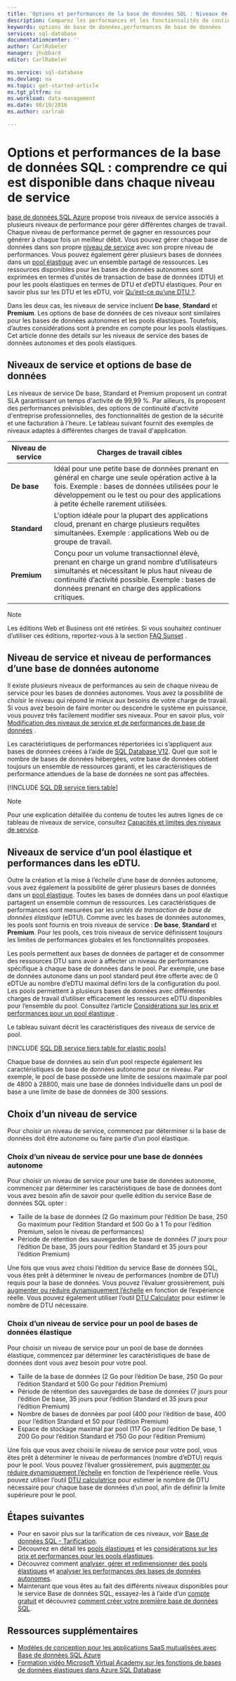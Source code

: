 ```yaml
---
title: 'Options et performances de la base de données SQL : Niveaux de service | Microsoft Docs'
description: Comparez les performances et les fonctionnalités de continuité d’activité des différents niveaux de service des bases de données SQL afin de trouver le juste équilibre entre les coûts et les capacités en matière d’évolutivité.
keywords: options de base de données,performances de base de données
services: sql-database
documentationcenter: ''
author: CarlRabeler
manager: jhubbard
editor: CarlRabeler

ms.service: sql-database
ms.devlang: na
ms.topic: get-started-article
ms.tgt_pltfrm: na
ms.workload: data-management
ms.date: 08/10/2016
ms.author: carlrab

---
```

# <a name="sql-database-options-and-performance:-understand-what's-available-in-each-service-tier"></a>Options et performances de la base de données SQL : comprendre ce qui est disponible dans chaque niveau de service
[base de données SQL Azure](sql-database-technical-overview.md) propose trois niveaux de service associés à plusieurs niveaux de performance pour gérer différentes charges de travail. Chaque niveau de performance permet de gagner en ressources pour générer à chaque fois un meilleur débit. Vous pouvez gérer chaque base de données dans son propre [niveau de service](sql-database-service-tiers.md#standalone-database-service-tiers-and-performance-levels) avec son propre niveau de performances. Vous pouvez également gérer plusieurs bases de données dans un [pool élastique](sql-database-service-tiers.md#elastic-pool-service-tiers-and-performance-in-edtus) avec un ensemble partagé de ressources. Les ressources disponibles pour les bases de données autonomes sont exprimées en termes d’unités de transaction de base de données (DTU) et pour les pools élastiques en termes de DTU et d’eDTU élastiques. Pour en savoir plus sur les DTU et les eDTU, voir [Qu’est-ce qu’une DTU ?](sql-database-what-is-a-dtu.md). 

Dans les deux cas, les niveaux de service incluent **De base**, **Standard** et **Premium**. Les options de base de données de ces niveaux sont similaires pour les bases de données autonomes et les pools élastiques. Toutefois, d’autres considérations sont à prendre en compte pour les pools élastiques. Cet article donne des détails sur les niveaux de service des bases de données autonomes et des pools élastiques.

## <a name="service-tiers-and-database-options"></a>Niveaux de service et options de base de données
Les niveaux de service De base, Standard et Premium proposent un contrat SLA garantissant un temps d'activité de 99,99 %. Par ailleurs, ils proposent des performances prévisibles, des options de continuité d'activité d'entreprise professionnelles, des fonctionnalités de gestion de la sécurité et une facturation à l'heure. Le tableau suivant fournit des exemples de niveaux adaptés à différentes charges de travail d'application.

| Niveau de service | Charges de travail cibles |
| --- | --- |
| **De base** |Idéal pour une petite base de données prenant en général en charge une seule opération active à la fois. Exemple : bases de données utilisées pour le développement ou le test ou pour des applications à petite échelle rarement utilisées. |
| **Standard** |L'option idéale pour la plupart des applications cloud, prenant en charge plusieurs requêtes simultanées. Exemple : applications Web ou de groupe de travail. |
| **Premium** |Conçu pour un volume transactionnel élevé, prenant en charge un grand nombre d’utilisateurs simultanés et nécessitant le plus haut niveau de continuité d’activité possible. Exemple : bases de données prenant en charge des applications critiques. |

> [!NOTE]
> Les éditions Web et Business ont été retirées. Si vous souhaitez continuer d’utiliser ces éditions, reportez-vous à la section [FAQ Sunset](https://azure.microsoft.com/pricing/details/sql-database/web-business/) .
> 
> 

## <a name="standalone-database-service-tiers-and-performance-levels"></a>Niveau de service et niveau de performances d’une base de données autonome
Il existe plusieurs niveaux de performances au sein de chaque niveau de service pour les bases de données autonomes. Vous avez la possibilité de choisir le niveau qui répond le mieux aux besoins de votre charge de travail. Si vous avez besoin de faire monter ou descendre le système en puissance, vous pouvez très facilement modifier ses niveaux. Pour en savoir plus, voir [Modification des niveaux de service et de performances de base de données](sql-database-scale-up.md) .

Les caractéristiques de performances répertoriées ici s’appliquent aux bases de données créées à l’aide de [SQL Database V12](sql-database-v12-whats-new.md). Quel que soit le nombre de bases de données hébergées, votre base de données obtient toujours un ensemble de ressources garanti, et les caractéristiques de performance attendues de la base de données ne sont pas affectées.

[!INCLUDE [SQL DB service tiers table](../../includes/sql-database-service-tiers-table.md)]

> [!NOTE]
> Pour une explication détaillée du contenu de toutes les autres lignes de ce tableau de niveaux de service, consultez [Capacités et limites des niveaux de service](sql-database-performance-guidance.md#service-tier-capabilities-and-limits).
> 
> 

## <a name="elastic-pool-service-tiers-and-performance-in-edtus"></a>Niveaux de service d’un pool élastique et performances dans les eDTU.
Outre la création et la mise à l’échelle d’une base de données autonome, vous avez également la possibilité de gérer plusieurs bases de données dans un [pool élastique](sql-database-elastic-pool.md). Toutes les bases de données dans un pool élastique partagent un ensemble commun de ressources. Les caractéristiques de performances sont mesurées par les *unités de transaction de base de données élastique* (eDTU). Comme avec les bases de données autonomes, les pools sont fournis en trois niveaux de service : **De base**, **Standard** et **Premium**. Pour les pools, ces trois niveaux de service définissent toujours les limites de performances globales et les fonctionnalités proposées.

Les pools permettent aux bases de données de partager et de consommer des ressources DTU sans avoir à affecter un niveau de performances spécifique à chaque base de données dans le pool. Par exemple, une base de données autonome dans un pool standard peut être offerte avec de 0 eDTUe au nombre d’eDTU maximal défini lors de la configuration du pool. Les pools permettent à plusieurs bases de données avec différentes charges de travail d’utiliser efficacement les ressources eDTU disponibles pour l’ensemble du pool. Consultez l’article [Considérations sur les prix et performances pour un pool élastique](sql-database-elastic-pool-guidance.md) .

Le tableau suivant décrit les caractéristiques des niveaux de service de pool.

[!INCLUDE [SQL DB service tiers table for elastic pools](../../includes/sql-database-service-tiers-table-elastic-db-pools.md)]

Chaque base de données au sein d’un pool respecte également les caractéristiques de base de données autonome pour ce niveau. Par exemple, le pool de base possède une limite de sessions maximale par pool de 4800 à 28800, mais une base de données individuelle dans un pool de base a une limite de base de données de 300 sessions.

## <a name="choosing-a-service-tier"></a>Choix d’un niveau de service
Pour choisir un niveau de service, commencez par déterminer si la base de données doit être autonome ou faire partie d’un pool élastique. 

### <a name="choosing-a-service-tier-for-a-standalone-database"></a>Choix d’un niveau de service pour une base de données autonome
Pour choisir un niveau de service pour une base de données autonome, commencez par déterminer les caractéristiques de base de données dont vous avez besoin afin de savoir pour quelle édition du service Base de données SQL opter :

* Taille de la base de données (2 Go maximum pour l’édition De base, 250 Go maximum pour l’édition Standard et 500 Go à 1 To pour l’édition Premium, selon le niveau de performances)
* Période de rétention des sauvegardes de base de données (7 jours pour l’édition De base, 35 jours pour l’édition Standard et 35 jours pour l’édition Premium)

Une fois que vous avez choisi l’édition du service Base de données SQL, vous êtes prêt à déterminer le niveau de performances (nombre de DTU) requis pour la base de données. Vous pouvez l’évaluer grossièrement, puis [augmenter ou réduire dynamiquement l’échelle](sql-database-scale-up.md) en fonction de l’expérience réelle. Vous pouvez également utiliser l’outil [DTU Calculator](http://dtucalculator.azurewebsites.net/) pour estimer le nombre de DTU nécessaire. 

### <a name="choosing-a-service-tier-for-an-elastic-database-pool."></a>Choix d’un niveau de service pour un pool de bases de données élastique
Pour choisir un niveau de service pour un pool de base de données élastique, commencez par déterminer les caractéristiques de base de données dont vous avez besoin pour votre pool.

* Taille de la base de données (2 Go pour l’édition De base, 250 Go pour l’édition Standard et 500 Go pour l’édition Premium)
* Période de rétention des sauvegardes de base de données (7 jours pour l’édition De base, 35 jours pour l’édition Standard et 35 jours pour l’édition Premium)
* Nombre de bases de données par pool (400 pour l’édition de base, 400 pour l’édition Standard et 50 pour l’édition Premium)
* Espace de stockage maximal par pool (117 Go pour l’édition De base, 1 200 Go pour l’édition Standard et 750 Go pour l’édition Premium)

Une fois que vous avez choisi le niveau de service pour votre pool, vous êtes prêt à déterminer le niveau de performances (nombre d’eDTU) requis pour le pool. Vous pouvez l’évaluer grossièrement, puis [augmenter ou réduire dynamiquement l’échelle](sql-database-elastic-pool-manage-portal.md#change-performance-settings-of-a-pool) en fonction de l’expérience réelle. Vous pouvez utiliser l’outil [DTU calculatrice](http://dtucalculator.azurewebsites.net/) pour estimer le nombre de DTU nécessaire pour chaque base de données d’un pool, afin de définir la limite supérieure pour le pool.

## <a name="next-steps"></a>Étapes suivantes
* Pour en savoir plus sur la tarification de ces niveaux, voir [Base de données SQL - Tarification](https://azure.microsoft.com/pricing/details/sql-database/).
* Découvrez en détail les [pools élastiques](sql-database-elastic-pool-guidance.md) et les [considérations sur les prix et performances pour les pools élastiques](sql-database-elastic-pool-guidance.md).
* Découvrez comment [analyser, gérer et redimensionner des pools élastiques](sql-database-elastic-pool-manage-portal.md) et [analyser les performances des bases de données autonomes](sql-database-single-database-monitor.md).
* Maintenant que vous êtes au fait des différents niveaux disponibles pour le service Base de données SQL, essayez-les à l’aide d’un [compte gratuit](https://azure.microsoft.com/pricing/free-trial/) et découvrez [comment créer votre première base de données SQL](sql-database-get-started.md).

## <a name="additional-resources"></a>Ressources supplémentaires
* [Modèles de conception pour les applications SaaS mutualisées avec Base de données SQL Azure](sql-database-design-patterns-multi-tenancy-saas-applications.md)
* [Formation vidéo Microsoft Virtual Academy sur les fonctions de bases de données élastiques dans Azure SQL Database](https://mva.microsoft.com/en-US/training-courses/elastic-database-capabilities-with-azure-sql-db-16554)

<!--HONumber=Oct16_HO2-->


